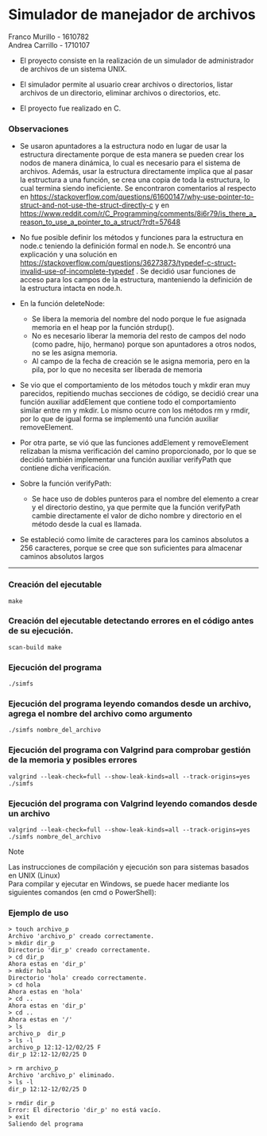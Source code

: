 # Simulador de manejador de archivos

Franco Murillo - 1610782  
Andrea Carrillo - 1710107

- El proyecto consiste en la realización de un simulador de administrador de archivos de un sistema UNIX.

- El simulador permite al usuario crear archivos o directorios, listar archivos de un directorio, eliminar archivos o directorios, etc.

- El proyecto fue realizado en C.

### Observaciones 

- Se usaron apuntadores a la estructura nodo en lugar de usar la estructura directamente porque de esta manera se pueden crear los nodos de manera dinámica, lo cual es necesario para el sistema de archivos. Además, usar la estructura directamente implica que al pasar la estructura a una función, se crea una copia de toda la estructura, lo cual termina siendo ineficiente. Se encontraron comentarios al respecto en https://stackoverflow.com/questions/61600147/why-use-pointer-to-struct-and-not-use-the-struct-directly-c y en https://www.reddit.com/r/C_Programming/comments/8i6r79/is_there_a_reason_to_use_a_pointer_to_a_struct/?rdt=57648

- No fue posible definir los métodos y funciones para la estructura en node.c teniendo la definición formal en node.h. Se encontró una explicación y una solución en https://stackoverflow.com/questions/36273873/typedef-c-struct-invalid-use-of-incomplete-typedef . Se decidió usar funciones de acceso para los campos de la estructura, manteniendo la definición de la estructura intacta en node.h.

- En la función deleteNode:
    - Se libera la memoria del nombre del nodo porque le fue asignada memoria en el heap por la función strdup().
    - No es necesario liberar la memoria del resto de campos del nodo (como padre, hijo, hermano) porque son apuntadores a otros nodos, no se les asigna memoria.
    - Al campo de la fecha de creación se le asigna memoria, pero en la pila, por lo que no necesita ser liberada de memoria 

- Se vio que el comportamiento de los métodos touch y mkdir eran muy parecidos, repitiendo muchas secciones de código, se decidió crear una función auxiliar addElement que contiene todo el comportamiento similar entre rm y mkdir. Lo mismo ocurre con los métodos rm y rmdir, por lo que de igual forma se implementó una función auxiliar removeElement.

- Por otra parte, se vió que las funciones addElement y removeElement relizaban la misma verificación del camino proporcionado, por lo que se decidió también implementar una función auxiliar verifyPath que contiene dicha verificación.

- Sobre la función verifyPath:
    - Se hace uso de dobles punteros para el nombre del elemento a crear y el directorio destino, ya que permite que la función verifyPath cambie directamente el valor de dicho nombre y directorio en el método desde la cual es llamada. 

- Se estableció como límite de caracteres para los caminos absolutos a 256 caracteres, porque se cree que son suficientes para almacenar caminos absolutos largos


------------------------------------------------------------------------------------------------------------------------------------------------

### Creación del ejecutable

```
make
``` 

### Creación del ejecutable detectando errores en el código antes de su ejecución.

``` 
scan-build make
```

### Ejecución del programa

``` 
./simfs
```

### Ejecución  del programa leyendo comandos desde un archivo, agrega el nombre del archivo como argumento

``` 
./simfs nombre_del_archivo
```

### Ejecución del programa con Valgrind para comprobar gestión de la memoria y posibles errores

``` 
valgrind --leak-check=full --show-leak-kinds=all --track-origins=yes  ./simfs
```

### Ejecución  del programa con Valgrind leyendo comandos desde un archivo

``` 
valgrind --leak-check=full --show-leak-kinds=all --track-origins=yes  ./simfs nombre_del_archivo
```

> [!NOTE]
> Las instrucciones de compilación y ejecución son para sistemas basados en UNIX (Linux)  
> Para compilar y ejecutar en Windows, se puede hacer mediante los siguientes comandos (en cmd o PowerShell):


### Ejemplo de uso

```
> touch archivo_p
Archivo 'archivo_p' creado correctamente.
> mkdir dir_p
Directorio 'dir_p' creado correctamente.
> cd dir_p
Ahora estas en 'dir_p'
> mkdir hola
Directorio 'hola' creado correctamente.
> cd hola
Ahora estas en 'hola'
> cd ..
Ahora estas en 'dir_p'
> cd ..
Ahora estas en '/'
> ls     
archivo_p  dir_p  
> ls -l
archivo_p 12:12-12/02/25 F
dir_p 12:12-12/02/25 D

> rm archivo_p
Archivo 'archivo_p' eliminado.
> ls -l
dir_p 12:12-12/02/25 D

> rmdir dir_p
Error: El directorio 'dir_p' no está vacío.
> exit
Saliendo del programa
```
